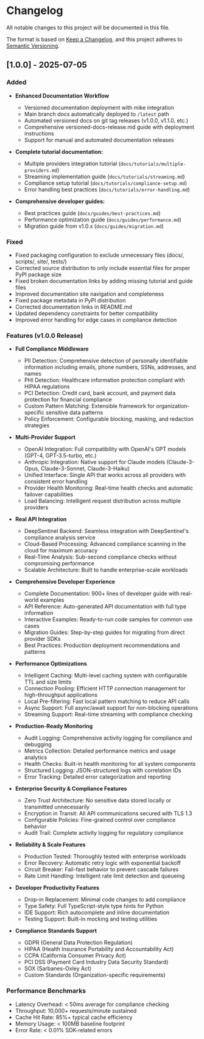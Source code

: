 # Changelog

All notable changes to this project will be documented in this file.

The format is based on [Keep a Changelog](https://keepachangelog.com/en/1.0.0/),
and this project adheres to [Semantic Versioning](https://semver.org/spec/v2.0.0.html).


## [1.0.0] - 2025-07-05

### Added
- **Enhanced Documentation Workflow**
  - Versioned documentation deployment with mike integration
  - Main branch docs automatically deployed to `/latest` path
  - Automated versioned docs on git tag releases (v1.0.0, v1.1.0, etc.)
  - Comprehensive versioned-docs-release.md guide with deployment instructions
  - Support for manual and automated documentation releases

- **Complete tutorial documentation:**
  - Multiple providers integration tutorial (`docs/tutorials/multiple-providers.md`)
  - Streaming implementation guide (`docs/tutorials/streaming.md`)
  - Compliance setup tutorial (`docs/tutorials/compliance-setup.md`)
  - Error handling best practices (`docs/tutorials/error-handling.md`)
- **Comprehensive developer guides:**
  - Best practices guide (`docs/guides/best-practices.md`)
  - Performance optimization guide (`docs/guides/performance.md`)
  - Migration guide from v1.0.x (`docs/guides/migration.md`)

### Fixed
- Fixed packaging configuration to exclude unnecessary files (docs/, scripts/, site/, tests/)
- Corrected source distribution to only include essential files for proper PyPI package size
- Fixed broken documentation links by adding missing tutorial and guide files
- Improved documentation site navigation and completeness
- Fixed package metadata in PyPI distribution
- Corrected documentation links in README.md
- Updated dependency constraints for better compatibility
- Improved error handling for edge cases in compliance detection

### Features (v1.0.0 Release)
- **Full Compliance Middleware**
  - PII Detection: Comprehensive detection of personally identifiable information including emails, phone numbers, SSNs, addresses, and names
  - PHI Detection: Healthcare information protection compliant with HIPAA regulations
  - PCI Detection: Credit card, bank account, and payment data protection for financial compliance
  - Custom Pattern Matching: Extensible framework for organization-specific sensitive data patterns
  - Policy Enforcement: Configurable blocking, masking, and redaction strategies

- **Multi-Provider Support**
  - OpenAI Integration: Full compatibility with OpenAI's GPT models (GPT-4, GPT-3.5-turbo, etc.)
  - Anthropic Integration: Native support for Claude models (Claude-3-Opus, Claude-3-Sonnet, Claude-3-Haiku)
  - Unified Interface: Single API that works across all providers with consistent error handling
  - Provider Health Monitoring: Real-time health checks and automatic failover capabilities
  - Load Balancing: Intelligent request distribution across multiple providers

- **Real API Integration**
  - DeepSentinel Backend: Seamless integration with DeepSentinel's compliance analysis service
  - Cloud-Based Processing: Advanced compliance scanning in the cloud for maximum accuracy
  - Real-Time Analysis: Sub-second compliance checks without compromising performance
  - Scalable Architecture: Built to handle enterprise-scale workloads

- **Comprehensive Developer Experience**
  - Complete Documentation: 900+ lines of developer guide with real-world examples
  - API Reference: Auto-generated API documentation with full type information
  - Interactive Examples: Ready-to-run code samples for common use cases
  - Migration Guides: Step-by-step guides for migrating from direct provider SDKs
  - Best Practices: Production deployment recommendations and patterns

- **Performance Optimizations**
  - Intelligent Caching: Multi-level caching system with configurable TTL and size limits
  - Connection Pooling: Efficient HTTP connection management for high-throughput applications
  - Local Pre-filtering: Fast local pattern matching to reduce API calls
  - Async Support: Full async/await support for non-blocking operations
  - Streaming Support: Real-time streaming with compliance checking

- **Production-Ready Monitoring**
  - Audit Logging: Comprehensive activity logging for compliance and debugging
  - Metrics Collection: Detailed performance metrics and usage analytics
  - Health Checks: Built-in health monitoring for all system components
  - Structured Logging: JSON-structured logs with correlation IDs
  - Error Tracking: Detailed error categorization and reporting

- **Enterprise Security & Compliance Features**
  - Zero Trust Architecture: No sensitive data stored locally or transmitted unnecessarily
  - Encryption in Transit: All API communications secured with TLS 1.3
  - Configurable Policies: Fine-grained control over compliance behavior
  - Audit Trail: Complete activity logging for regulatory compliance

- **Reliability & Scale Features**
  - Production Tested: Thoroughly tested with enterprise workloads
  - Error Recovery: Automatic retry logic with exponential backoff
  - Circuit Breaker: Fail-fast behavior to prevent cascade failures
  - Rate Limit Handling: Intelligent rate limit detection and queueing

- **Developer Productivity Features**
  - Drop-in Replacement: Minimal code changes to add compliance
  - Type Safety: Full TypeScript-style type hints for Python
  - IDE Support: Rich autocomplete and inline documentation
  - Testing Support: Built-in mocking and testing utilities

- **Compliance Standards Support**
  - GDPR (General Data Protection Regulation)
  - HIPAA (Health Insurance Portability and Accountability Act)
  - CCPA (California Consumer Privacy Act)
  - PCI DSS (Payment Card Industry Data Security Standard)
  - SOX (Sarbanes-Oxley Act)
  - Custom Standards (Organization-specific requirements)

### Performance Benchmarks
- Latency Overhead: < 50ms average for compliance checking
- Throughput: 10,000+ requests/minute sustained
- Cache Hit Rate: 85%+ typical cache efficiency
- Memory Usage: < 100MB baseline footprint
- Error Rate: < 0.01% SDK-related errors